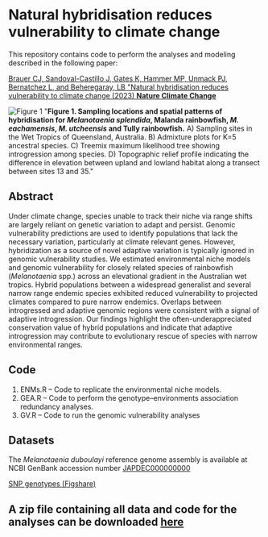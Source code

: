 # Natural hybridisation reduces vulnerability to climate change 

This repository contains code to perform the analyses and modeling described in the following paper:

[Brauer CJ, Sandoval-Castillo J, Gates K, Hammer MP, Unmack PJ, Bernatchez L, and Beheregaray, LB "Natural hybridisation reduces vulnerability to climate change (2023) **Nature Climate Change**](https://www.nature.com/articles/s41558-022-01585-1)


![Figure 1](../main/images/Figure1_hires_vector.jpg) "**Figure 1. Sampling locations and spatial patterns of hybridisation for *Melanotaenia splendida*, Malanda rainbowfish, *M. eachamensis*, *M. utcheensis* and Tully rainbowfish.** A) Sampling sites in the Wet Tropics of Queensland, Australia. B) Admixture plots for K=5 ancestral species. C) Treemix maximum likelihood tree showing introgression among species. D) Topographic relief profile indicating the difference in elevation between upland and lowland habitat along a transect between sites 13 and 35."


## Abstract

Under climate change, species unable to track their niche via range shifts are largely reliant on genetic variation to adapt and persist. Genomic vulnerability predictions are used to identify populations that lack the necessary variation, particularly at climate relevant genes. However, hybridization as a source of novel adaptive variation is typically ignored in genomic vulnerability studies. We estimated environmental niche models and genomic vulnerability for closely related species of rainbowfish (*Melanotaenia* spp.) across an elevational gradient in the Australian wet tropics. Hybrid populations between a widespread generalist and several narrow range endemic species exhibited reduced vulnerability to projected climates compared to pure narrow endemics. Overlaps between introgressed and adaptive genomic regions were consistent with a signal of adaptive introgression. Our findings highlight the often-underappreciated conservation value of hybrid populations and indicate that adaptive introgression may contribute to evolutionary rescue of species with narrow environmental ranges.

## Code

1. ENMs.R – Code to replicate the environmental niche models.
2. GEA.R – Code to perform the genotype–environments association redundancy analyses.
3. GV.R – Code to run the genomic vulnerability analyses

## Datasets

The *Melanotaenia duboulayi* reference genome assembly is available at NCBI GenBank accession number [JAPDEC000000000](https://www.ncbi.nlm.nih.gov/nuccore/JAPDEC000000000.1/)

[SNP genotypes (Figshare)](https://doi.org/10.6084/m9.figshare.21692918)


## A zip file containing all data and code for the analyses can be downloaded [here](https://github.com/pygmyperch/NER/archive/refs/heads/main.zip)